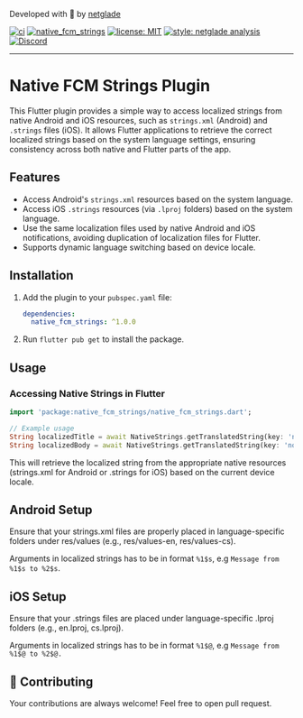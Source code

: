 Developed with 💚 by [netglade][netglade_link]

[![ci][ci_badge]][ci_badge_link]
[![native_fcm_strings][native_fcm_strings_pub_badge]][native_fcm_strings_pub_badge_link]
[![license: MIT][license_badge]][license_badge_link]
[![style: netglade analysis][style_badge]][style_badge_link]
[![Discord][discord_badge]][discord_badge_link]

---

# Native FCM Strings Plugin

This Flutter plugin provides a simple way to access localized strings from native Android and iOS resources, such as `strings.xml` (Android) and `.strings` files (iOS). It allows Flutter applications to retrieve the correct localized strings based on the system language settings, ensuring consistency across both native and Flutter parts of the app.

## Features

- Access Android's `strings.xml` resources based on the system language.
- Access iOS `.strings` resources (via `.lproj` folders) based on the system language.
- Use the same localization files used by native Android and iOS notifications, avoiding duplication of localization files for Flutter.
- Supports dynamic language switching based on device locale.

## Installation

1. Add the plugin to your `pubspec.yaml` file:
    ```yaml
    dependencies:
      native_fcm_strings: ^1.0.0
    ```

2. Run `flutter pub get` to install the package.

## Usage

### Accessing Native Strings in Flutter

```dart
import 'package:native_fcm_strings/native_fcm_strings.dart';

// Example usage
String localizedTitle = await NativeStrings.getTranslatedString(key: 'notification_title', locArgs: ['John', 'Doe']); // Returns: Message from John to Doe
String localizedBody = await NativeStrings.getTranslatedString(key: 'notification_body', locArgs: ['John', 'Doe']); // Returns: Message from John to Doe
``` 

This will retrieve the localized string from the appropriate native resources (strings.xml for Android or .strings for iOS) based on the current device locale.

## Android Setup
Ensure that your strings.xml files are properly placed in language-specific folders under res/values (e.g., res/values-en, res/values-cs).

Arguments in localized strings has to be in format `%1$s`, e.g `Message from %1$s to %2$s`.

## iOS Setup
Ensure that your .strings files are placed under language-specific .lproj folders (e.g., en.lproj, cs.lproj).

Arguments in localized strings has to be in format `%1$@`, e.g `Message from %1$@ to %2$@.`

## 👏 Contributing

Your contributions are always welcome! Feel free to open pull request.

[netglade_link]: https://netglade.com/en
[ci_badge]: https://github.com/netglade/native_fcm_strings/actions/workflows/ci.yaml/badge.svg
[ci_badge_link]: https://github.com/netglade/native_fcm_strings/actions
[license_badge]: https://img.shields.io/badge/license-MIT-blue.svg
[license_badge_link]: https://opensource.org/licenses/MIT
[style_badge]: https://img.shields.io/badge/style-netglade_analysis-26D07C.svg
[style_badge_link]: https://pub.dev/packages/netglade_analysis
[native_fcm_strings_pub_badge]: https://img.shields.io/pub/v/native_fcm_strings.svg
[native_fcm_strings_pub_badge_link]: https://pub.dartlang.org/packages/native_fcm_strings
[discord_badge]: https://img.shields.io/discord/1091460081054400532.svg?logo=discord&color=blue
[discord_badge_link]: https://discord.gg/sJfBBuDZy4
